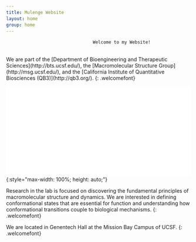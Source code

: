 ```yaml
---
title: Mulenge Website
layout: home
group: home
---
```


                                     Welcome to my Website!
<br>
We are part of the [Department of Bioengineering and Therapeutic Sciences](http://bts.ucsf.edu/), the [Macromolecular Structure Group](http://msg.ucsf.edu/), and the [California Institute of Quantitative Biosciences (QB3)](http://qb3.org/).
{: .welcomefont}

![Fraser lab logo](static/img/logo/home_cover.svg){:style="max-width: 100%; height: auto;"}

Research in the lab is focused on discovering the fundamental principles of macromolecular structure and dynamics.  We are interested in defining conformational states that are essential for function and understanding how conformational transitions couple to biological mechanisms.
{: .welcomefont}

We are located in Genentech Hall at the Mission Bay Campus of UCSF.
{: .welcomefont}

